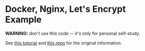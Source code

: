 # Docker, Nginx, Let's Encrypt Example

**WARNING:** don't use this code -- it's only for personal self-study.

See [this tutorial](https://medium.com/@pentacent/nginx-and-lets-encrypt-with-docker-in-less-than-5-minutes-b4b8a60d3a71) and [this repo](https://github.com/wmnnd/nginx-certbot) for the original information.
